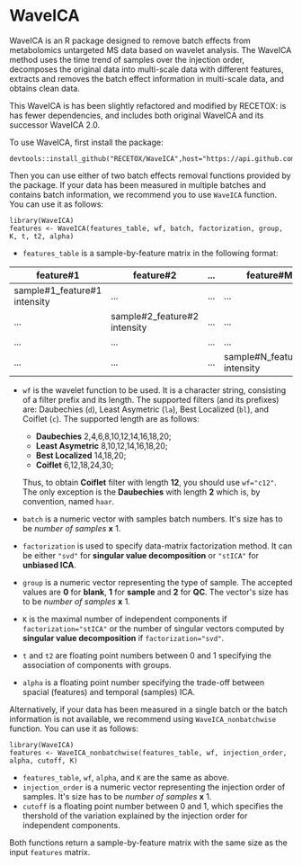 # WaveICA
WaveICA is an R package designed to remove batch effects from metabolomics untargeted MS data based on wavelet analysis.
The WaveICA method uses the time trend of samples over the injection order, decomposes the original data into 
multi-scale data with different features, extracts and removes the batch effect information in multi-scale data,
and obtains clean data.

This WaveICA is has been slightly refactored and modified by RECETOX: is has fewer dependencies, and includes both original
WaveICA and its successor WaveICA 2.0.

To use WaveICA, first install the package:
```
devtools::install_github("RECETOX/WaveICA",host="https://api.github.com")
```
Then you can use either of two batch effects removal functions provided by the package. If your data has been measured
in multiple batches and contains batch information, we recommend you to use `WaveICA` function. You can use it as follows:
```
library(WaveICA)
features <- WaveICA(features_table, wf, batch, factorization, group, K, t, t2, alpha) 
```
+ `features_table` is a sample-by-feature matrix in the following format:

| feature#1                   | feature#2                    | ... | feature#M                    |
|-----------------------------|------------------------------|-----|------------------------------|
| sample#1_feature#1 intensity| ...                          | ... | ...                          |
| ...                         | sample#2_feature#2 intensity | ... | ...                          |
| ...                         | ...                          | ... | ...                          |
| ...                         | ...                          | ... | sample#N_feature#M intensity |

+ `wf` is the wavelet function to be used. It is a character string, consisting of a filter prefix and its length.
The supported filters (and its prefixes) are: Daubechies (`d`), Least Asymetric (`la`), Best Localized (`bl`), and
Coiflet (`c`). The supported length are as follows:
   + **Daubechies** 2,4,6,8,10,12,14,16,18,20;
   + **Least Asymetric** 8,10,12,14,16,18,20;
   + **Best Localized** 14,18,20;
   + **Coiflet** 6,12,18,24,30;
  
  Thus, to obtain **Coiflet** filter with length **12**, you should use `wf="c12"`. The only exception is the **Daubechies**
with length **2** which is, by convention, named `haar`.
+ `batch` is a numeric vector with samples batch numbers. It's size has to be *number of samples* **x** 1.
+ `factorization` is used to specify data-matrix factorization method. It can be either `"svd"` for **singular value
decomposition** or `"stICA"` for **unbiased ICA**.
+ `group` is a numeric vector representing the type of sample. The accepted values are **0** for **blank**, **1** for 
**sample** and **2** for **QC**. The vector's size has to be *number of samples* **x** 1.
+ `K` is the maximal number of independent components if `factorization="stICA"` or the number of singular vectors 
computed by **singular value decomposition** if `factorization="svd"`.
+ `t` and `t2` are floating point numbers between 0 and 1 specifying the association of components with groups.
+ `alpha` is a floating point number specifying the trade-off between spacial (features) and temporal (samples) ICA.

Alternatively, if your data has been measured in a single batch or the batch information is not available, we recommend
using `WaveICA_nonbatchwise` function. You can use it as follows:
```
library(WaveICA)
features <- WaveICA_nonbatchwise(features_table, wf, injection_order, alpha, cutoff, K) 
```
+ `features_table`, `wf`, `alpha`, and `K` are the same as above.
+ `injection_order` is a numeric vector representing the injection order of samples. It's size has to be *number of samples*
**x** 1.
+ `cutoff` is a floating point number between 0 and 1, which specifies the thershold of the variation explained by the
injection order for independent components.

Both functions return a sample-by-feature matrix with the same size as the input `features` matrix.
